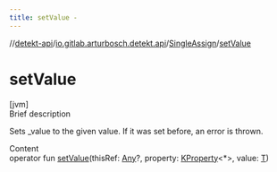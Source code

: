 ```yaml
---
title: setValue -
---
```

//[detekt-api](../../index.md)/[io.gitlab.arturbosch.detekt.api](../index.md)/[SingleAssign](index.md)/[setValue](set-value.md)



# setValue  
[jvm]  
Brief description  


Sets _value to the given value. If it was set before, an error is thrown.

  
Content  
operator fun [setValue](set-value.md)(thisRef: [Any](https://kotlinlang.org/api/latest/jvm/stdlib/kotlin/-any/index.html)?, property: [KProperty](https://kotlinlang.org/api/latest/jvm/stdlib/kotlin.reflect/-k-property/index.html)<*>, value: [T](index.md))  



